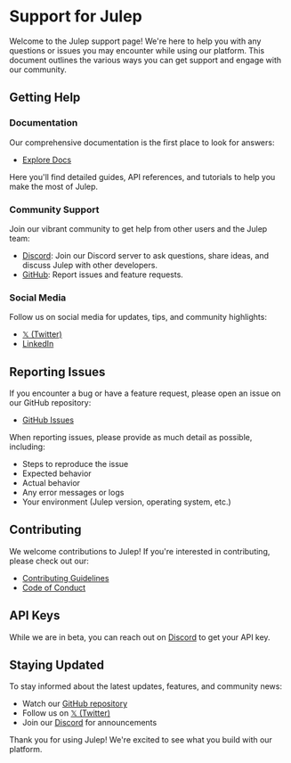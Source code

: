 # Support for Julep

Welcome to the Julep support page! We're here to help you with any questions or issues you may encounter while using our platform. This document outlines the various ways you can get support and engage with our community.

## Getting Help

### Documentation

Our comprehensive documentation is the first place to look for answers:

- [Explore Docs](https://docs.julep.ai)

Here you'll find detailed guides, API references, and tutorials to help you make the most of Julep.

### Community Support

Join our vibrant community to get help from other users and the Julep team:

- [Discord](https://discord.com/invite/JTSBGRZrzj): Join our Discord server to ask questions, share ideas, and discuss Julep with other developers.
- [GitHub](https://github.com/julep-ai/julep): Report issues and feature requests.

### Social Media

Follow us on social media for updates, tips, and community highlights:

- [𝕏 (Twitter)](https://x.com/julep_ai)
- [LinkedIn](https://www.linkedin.com/company/julep-ai)

## Reporting Issues

If you encounter a bug or have a feature request, please open an issue on our GitHub repository:

- [GitHub Issues](https://github.com/julep-ai/julep/issues)

When reporting issues, please provide as much detail as possible, including:

- Steps to reproduce the issue
- Expected behavior
- Actual behavior
- Any error messages or logs
- Your environment (Julep version, operating system, etc.)

## Contributing

We welcome contributions to Julep! If you're interested in contributing, please check out our:

- [Contributing Guidelines](https://github.com/julep-ai/julep/blob/dev/.github/CONTRIBUTING.md)
- [Code of Conduct](https://github.com/julep-ai/julep/blob/main/.github/CODE_OF_CONDUCT.md)

## API Keys

While we are in beta, you can reach out on [Discord](https://discord.com/invite/JTSBGRZrzj) to get your API key.

## Staying Updated

To stay informed about the latest updates, features, and community news:

- Watch our [GitHub repository](https://github.com/julep-ai/julep)
- Follow us on [𝕏 (Twitter)](https://x.com/julep_ai)
- Join our [Discord](https://discord.com/invite/JTSBGRZrzj) for announcements

Thank you for using Julep! We're excited to see what you build with our platform.

